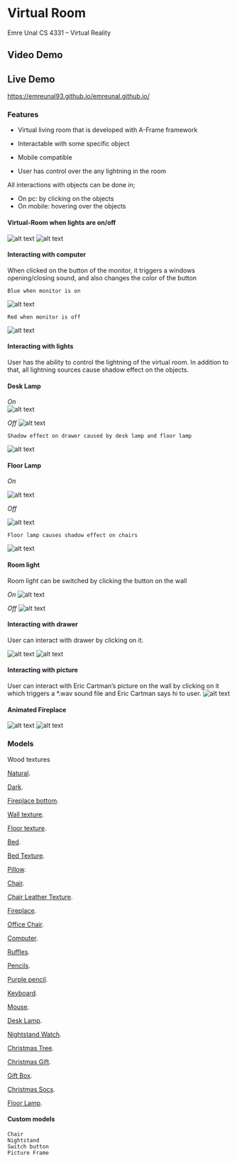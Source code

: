 # Virtual Room
Emre Unal CS 4331 – Virtual Reality

## Video Demo


## Live Demo
https://emreunal93.github.io/emreunal.github.io/

### Features

* Virtual living room that is developed with A-Frame framework

* Interactable with some specific object

* Mobile compatible

* User has control over the any lightning in the room

All interactions with objects can be done in;
  * On pc: by clicking on the objects
  * On mobile: hovering over the objects
  

#### Virtual-Room when lights are on/off
 
![alt text](https://github.com/emreunal93/emreunal.github.io/blob/master/SCREENSHOTS_FOR_REPORT/Project1_SS.jpg)
![alt text](https://github.com/emreunal93/emreunal.github.io/blob/master/SCREENSHOTS_FOR_REPORT/Project1_SS_2.jpg)
 

#### Interacting with computer
When clicked on the button of the monitor, it triggers a windows opening/closing sound, and also changes the color of the button
```
Blue when monitor is on
```
![alt text](https://github.com/emreunal93/emreunal.github.io/blob/master/SCREENSHOTS_FOR_REPORT/computer1.PNG)
```
Red when monitor is off
```
![alt text](https://github.com/emreunal93/emreunal.github.io/blob/master/SCREENSHOTS_FOR_REPORT/computer2.PNG)

#### Interacting with lights
User has the ability to control the lightning of the virtual room. In addition to that, all lightning sources cause shadow effect on the objects. 
  
  
#### Desk Lamp

*On*	
![alt text](https://github.com/emreunal93/emreunal.github.io/blob/master/SCREENSHOTS_FOR_REPORT/Desklamp1.PNG)



*Off*
![alt text](https://github.com/emreunal93/emreunal.github.io/blob/master/SCREENSHOTS_FOR_REPORT/Desklamp2.PNG)


```
Shadow effect on drawer caused by desk lamp and floor lamp
```
 
 ![alt text](https://github.com/emreunal93/emreunal.github.io/blob/master/SCREENSHOTS_FOR_REPORT/Drawer1.PNG)


#### Floor Lamp

*On*

 ![alt text](https://github.com/emreunal93/emreunal.github.io/blob/master/SCREENSHOTS_FOR_REPORT/Fireplace2.PNG)

*Off*

 ![alt text](https://github.com/emreunal93/emreunal.github.io/blob/master/SCREENSHOTS_FOR_REPORT/Fireplace1.PNG)

```
Floor lamp causes shadow effect on chairs
```
 ![alt text](https://github.com/emreunal93/emreunal.github.io/blob/master/SCREENSHOTS_FOR_REPORT/Shadoweffect_Chairs.PNG)

#### Room light


Room light can be switched by clicking the button on the wall


*On*
![alt text](https://github.com/emreunal93/emreunal.github.io/blob/master/SCREENSHOTS_FOR_REPORT/Room_lights_on.PNG)

*Off*
![alt text](https://github.com/emreunal93/emreunal.github.io/blob/master/SCREENSHOTS_FOR_REPORT/Room_lights_off_button.PNG)
							 
#### Interacting with drawer

User can interact with drawer by clicking on it. 

![alt text](https://github.com/emreunal93/emreunal.github.io/blob/master/SCREENSHOTS_FOR_REPORT/Drawer2.PNG)
![alt text](https://github.com/emreunal93/emreunal.github.io/blob/master/SCREENSHOTS_FOR_REPORT/Drawer3.PNG)






#### Interacting with picture

User can interact with Eric Cartman’s picture on the wall by clicking on it which triggers a *.wav sound file and Eric Cartman says hi to user.
![alt text](https://github.com/emreunal93/emreunal.github.io/blob/master/SCREENSHOTS_FOR_REPORT/Cartman1.PNG)


#### Animated Fireplace
![alt text](https://github.com/emreunal93/emreunal.github.io/blob/master/SCREENSHOTS_FOR_REPORT/fireplace_animation1.PNG)
![alt text](https://github.com/emreunal93/emreunal.github.io/blob/master/SCREENSHOTS_FOR_REPORT/fireplace_animation2.PNG)




### Models

Wood textures

[Natural](https://lh3.googleusercontent.com/qfRZUZmHlHHzGy01fbBU1Xst7JuCfpIgWK9qwkc2g9XhnJ8SmDew7QejWVDIjRf06jvg8g=s155).

[Dark](https://lh3.googleusercontent.com/zuw6Ad_BZAYmalE9NNVvsDMQItd4XzQPSHeQ97f2QOIPOCItDwCIzB-VOH9zkxolmhS8Rg=s170).

[Fireplace bottom](https://lh3.googleusercontent.com/YvPuqCZJjG2Vg5YeePfQ_WXYJCi-UgpCeMZyskwTNW33zRj6yM24dGne8NC3FLkcfqBerA=s85).


[Wall texture](https://i.pinimg.com/736x/2c/3e/4b/2c3e4b5d02556650294e3aba3aec5023--concrete-texture-seamless-concrete-wall-texture.jpg).

[Floor texture](http://www.myfreetextures.com/wp-content/uploads/2014/10/seamless-wood-planks-4.jpg).

[Bed](https://3dwarehouse.sketchup.com/model/ef81985e595060ad426a0a9c1977c89b/Double-bed).

[Bed Texture](https://cdn.shopify.com/s/files/1/1069/9082/products/cave-small-orange-fabric.jpg?v=1518025946).

[Pillow](https://3dwarehouse.sketchup.com/model/177e0e74-6de5-48f6-ba82-2e78b336bde8/Pillow-Linquist).

[Chair](https://3dwarehouse.sketchup.com/model/u9e73a78b-3ba8-4dcc-988f-39baa28c8e80/Gabby-Reagan-Chair).

[Chair Leather Texture](https://lh3.googleusercontent.com/YUjxoL3piUPxibeJQgMxxoIJkm6XKeoIkTqsYSeqhf-bilJKUyNajcUgutc4xeU4Ds0QsQ=s128).

[Fireplace](https://github.com/emreunal93/emreunal.github.io/blob/master/assets/fireplace2.dae).

[Office Chair](https://github.com/emreunal93/emreunal.github.io/blob/master/assets/chair5.dae).

[Computer](https://github.com/emreunal93/emreunal.github.io/blob/master/assets/computer.dae).

[Ruffles](https://github.com/emreunal93/emreunal.github.io/blob/master/assets/ruffles.dae).

[Pencils](https://github.com/emreunal93/emreunal.github.io/blob/master/assets/pencils.dae).

[Purple pencil](https://github.com/emreunal93/emreunal.github.io/blob/master/assets/purple_pen.dae).

[Keyboard](https://github.com/emreunal93/emreunal.github.io/blob/master/assets/keyboard3.dae).

[Mouse](https://github.com/emreunal93/emreunal.github.io/blob/master/assets/mouse.dae).

[Desk Lamp](https://3dwarehouse.sketchup.com/model/ab53b6e7b2f87cb5c1935c9110af1bff/Desk-Lamp).

[Nightstand Watch](https://3dwarehouse.sketchup.com/model/df94b6003cc3e84314621506c22882a0/Waltham-Model-1894-Gold-Pocket-Watch).

[Christmas Tree](https://3dwarehouse.sketchup.com/model/5510ec6ef9c7aa24fc3784321f3e33f9/Christmas-Tree).

[Christmas Gift](https://3dwarehouse.sketchup.com/model/6f1100dc860b98a6b45987c15098a07e/Round-Christmas-Present).

[Gift Box](https://3dwarehouse.sketchup.com/model/fb5c025400badb10843b9bf4d83fd3a3/Gift-Box).

[Christmas Socs](https://3dwarehouse.sketchup.com/model/2a35c14935813f19aa161250c4d1f0c5/Christmas-sock).

[Floor Lamp](https://3dwarehouse.sketchup.com/model/4dc9f86110ea40aaa570c6c691c987a8/Floor-Lamp).




#### Custom models
```
Chair
Nightstand
Switch button
Picture Frame
```


